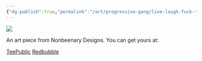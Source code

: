 ```yaml
---
{"dg-publish":true,"permalink":"/art/progressive-gang/live-laugh-fuck-trump/","title":"Live Laugh Fuck Trump","tags":["Art","Progressive Gang"]}
---
```



![](https://baserow-media.ams3.digitaloceanspaces.com/user_files/eEyqlgknNVQFWj30cGN9pwMAfzuFUP4M_2bb645c464a5609b0ef14d038cb0727ee96b3d505ee4233453ec9f2238bb78d5.jpg)

An art piece from Nonbeenary Designs. You can get yours at:

[TeePublic]()
[Redbubble]()
